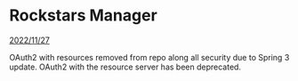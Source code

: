 # Rockstars Manager

<ins>2022/11/27</ins>

OAuth2 with resources removed from repo along all security due to Spring 3 update. OAuth2 with the resource server has been deprecated.